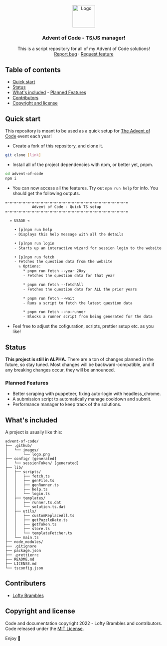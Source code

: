 <p align="center">
  <a href="https://github.com/Lofty-Brambles/advent-of-code">
    <img src="https://raw.githubusercontent.com/Lofty-Brambles/advent-of-code/main/.github/images/logo.png" alt="Logo" width=72 height=72>
  </a>

  <h3 align="center">Advent of Code - TS/JS manager!</h3>

  <p align="center">
    This is a script repository for all of my Advent of Code solutions!
    <br>
    <a href="https://github.com/Lofty-Brambles/advent-of-code/issues/new">Report bug</a>
    ·
    <a href="https://github.com/Lofty-Brambles/advent-of-code/compare">Request feature</a>
  </p>
</p>

## Table of contents

-   [Quick start](#quick-start)
-   [Status](#status)
-   [What's included](#whats-included) - [Planned Features](#planned-features)
-   [Contributors](#contributers)
-   [Copyright and license](#copyright-and-license)

## Quick start

This repository is meant to be used as a quick setup for [The Advent of Code](https://adventofcode.com/) event each year!

-   Create a fork of this repository, and clone it.

```bash
git clone [link]
```

-   Install all of the project dependencies with npm, or better yet, pnpm.

```bash
cd advent-of-code
npm i
```

-   You can now access all the features. Try out `npm run help` for info. You should get the following outputs.

```txt
=-=-=-=-=-=-=-=-=-=-=-=-=-=-=-=-=-=-=-=-=-=-=-=-=-=-=-=
            Advent of Code - Quick TS setup
=-=-=-=-=-=-=-=-=-=-=-=-=-=-=-=-=-=-=-=-=-=-=-=-=-=-=-=

  » USAGE «

    • [p]npm run help
    - Displays this help message with all the details

    • [p]npm run login
    - Starts up an interactive wizard for session login to the website

    • [p]npm run fetch
    - Fetches the question data from the website
      ↳ Options:
        * pnpm run fetch --year 20xy
        - Fetches the question data for that year

        * pnpm run fetch --fetchAll
        - Fetches the question data for ALL the prior years

        * pnpm run fetch --wait
        - Runs a script to fetch the latest question data

        * pnpm run fetch --no-runner
        - Blocks a runner script from being generated for the data
```

-   Feel free to adjust the cofiguration, scripts, prettier setup etc. as you like!

## Status

**This project is still in ALPHA.**
There are a ton of changes planned in the future, so stay tuned. Most changes will be backward-compatible, and if any breaking changes occur, they will be announced.

### Planned Features

-   Better scraping with puppeteer, fixing auto-login with headless_chrome.
-   A submission script to automatically manage cooldown and submit.
-   Performance manager to keep track of the solutions.

## What's included

A project is usually like this:

```text
advent-of-code/
├── .github/
│   └── images/
│       └── logo.png
├── config/ [generated]
│   └── sessionToken/ [generated]
├── lib/
│   ├── scripts/
│   │   ├── fetch.ts
│   │   ├── genFile.ts
│   │   ├── genRunner.ts
│   │   ├── help.ts
│   │   └── login.ts
│   ├── templates/
│   │   ├── runner.ts.dat
│   │   └── solution.ts.dat
│   ├── utils/
│   │   ├── customReplaceAll.ts
│   │   ├── getPuzzleDate.ts
│   │   ├── getToken.ts
│   │   ├── store.ts
│   │   └── templateFetcher.ts
│   └── main.ts
├── node_modules/
├── .gitignore
├── package.json
├── .prettierrc
├── README.md
├── LICENSE.md
└── tsconfig.json
```

## Contributers

-   [Lofty Brambles](https://github.com/Lofty-Brambles/)

## Copyright and license

Code and documentation copyright 2022 - Lofty Brambles and contributors.
Code released under the [MIT License](https://github.com/Lofty-Brambles/advent-of-code/blob/master/LICENSE).

Enjoy :metal:
